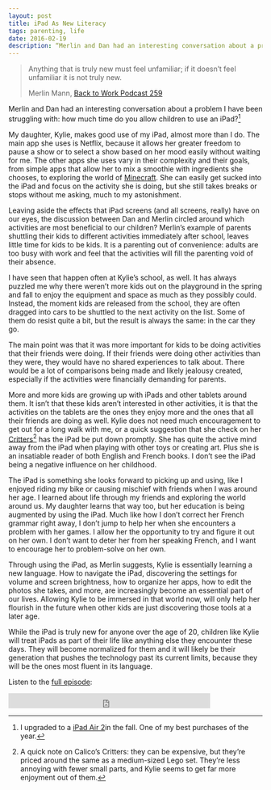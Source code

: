 ```yaml
---
layout: post
title: iPad As New Literacy
tags: parenting, life
date: 2016-02-19
description: “Merlin and Dan had an interesting conversation about a problem I have been struggling with: how much time do you allow children to use an iPad?”
---
```


> Anything that is truly new must feel unfamiliar; if it doesn’t feel unfamiliar it is not truly new. 
>  
> Merlin Mann, [Back to Work Podcast 259](http://5by5.tv/b2w/259 "Back to Work Podcast 259")

Merlin and Dan had an interesting conversation about a problem I have been struggling with: how much time do you allow children to use an iPad?[^1]

My daughter, Kylie, makes good use of my iPad, almost more than I do. The main app she uses is Netflix, because it allows her greater freedom to pause a show or to select a show based on her mood easily without waiting for me. The other apps she uses vary in their complexity and their goals, from simple apps that allow her to mix a smoothie with ingredients she chooses, to exploring the world of [Minecraft](https://geo.itunes.apple.com/us/app/minecraft-pocket-edition/id479516143?mt=8&at=10l4Qt "Minecraft"). She can easily get sucked into the iPad and focus on the activity she is doing, but she still takes breaks or stops without me asking, much to my astonishment. 

Leaving aside the effects that iPad screens (and all screens, really) have on our eyes, the discussion between Dan and Merlin circled around which activities are most beneficial to our children? Merlin’s example of parents shuttling their kids to different activities immediately after school, leaves little time for kids to be kids. It is a parenting out of convenience: adults are too busy with work and feel that the activities will fill the parenting void of their absence. 

I have seen that happen often at Kylie’s school, as well. It has always puzzled me why there weren’t more kids out on the playground in the spring and fall to enjoy the equipment and space as much as they possibly could. Instead, the moment kids are released from the school, they are often dragged into cars to be shuttled to the next activity on the list. Some of them do resist quite a bit, but the result is always the same: in the car they go. 

The main point was that it was more important for kids to be doing activities that their friends were doing. If their friends were doing other activities than they were, they would have no shared experiences to talk about. There would be a lot of comparisons being made and likely jealousy created, especially if the activities were financially demanding for parents. 

More and more kids are growing up with iPads and other tablets around them. It isn’t that these kids aren’t interested in other activities, it is that the activities on the tablets are the ones they enjoy more and the ones that all their friends are doing as well. Kylie does not need much encouragement to get out for a long walk with me, or a quick suggestion that she check on her [Critters](http://www.amazon.com/s/ref=as_li_ss_tl?_encoding=UTF8&camp=1789&creative=390957&field-keywords=calico%20critters&linkCode=ur2&sprefix=critters%2Caps%2C208&tag=four0b-20&url=search-alias%3Dtoys-and-games&linkId=SUZX37MOWLL3GJC3 "Calico Critters")[^2] has the iPad be put down promptly. She has quite the active mind away from the iPad when playing with other toys or creating art. Plus she is an insatiable reader of both English and French books. I don’t see the iPad being a negative influence on her childhood.

The iPad is something she looks forward to picking up and using, like I enjoyed riding my bike or causing mischief with friends when I was around her age. I learned about life through my friends and exploring the world around us. My daughter learns that way too, but her education is being augmented by using the iPad. Much like how I don’t correct her French grammar right away, I don’t jump to help her when she encounters a problem with her games. I allow her the opportunity to try and figure it out on her own. I don’t want to deter her from her speaking French, and I want to encourage her to problem-solve on her own. 

Through using the iPad, as Merlin suggests, Kylie is essentially learning a new language. How to navigate the iPad, discovering the settings for volume and screen brightness, how to organize her apps, how to edit the photos she takes, and more, are increasingly become an essential part of our lives. Allowing Kylie to be immersed in that world now, will only help her flourish in the future when other kids are just discovering those tools at a later age. 

While the iPad is truly new for anyone over the age of 20, children like Kylie will treat iPads as part of their life like anything else they encounter these days. They will become normalized for them and it will likely be their generation that pushes the technology past its current limits, because they will be the ones most fluent in its language. 

Listen to the [full episode](http://5by5.tv/b2w/259 "Back to Work Podcast 259"):

<iframe width="400" height="30" src="http://5by5.tv/audio_embed/?s=b2w%2F2016%2Fb2w-259.mp3" frameborder="0" scrolling="no" allowfullscreen></iframe>

[^1]:	I upgraded to a [iPad Air 2](ttp://www.amazon.com/gp/product/B00OTWNSMM/ref=as_li_tl?ie=UTF8&camp=1789&creative=390957&creativeASIN=B00OTWNSMM&linkCode=as2&tag=four0b-20&linkId=WGQX2KCNFSZXPLCS "iPad Air 2")in the fall. One of my best purchases of the year. 

[^2]:	A quick note on Calico’s Critters: they can be expensive, but they’re priced around the same as a medium-sized Lego set. They’re less annoying with fewer small parts, and Kylie seems to get far more enjoyment out of them. 
